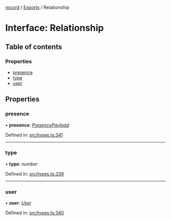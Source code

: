 [rpcord](../README.md) / [Exports](../modules.md) / Relationship

# Interface: Relationship

## Table of contents

### Properties

- [presence](relationship.md#presence)
- [type](relationship.md#type)
- [user](relationship.md#user)

## Properties

### presence

• **presence**: [*PresencePayload*](presencepayload.md)

Defined in: [src/types.ts:341](https://github.com/DjDeveloperr/RPCord/blob/43e46ce/src/types.ts#L341)

___

### type

• **type**: *number*

Defined in: [src/types.ts:339](https://github.com/DjDeveloperr/RPCord/blob/43e46ce/src/types.ts#L339)

___

### user

• **user**: [*User*](user.md)

Defined in: [src/types.ts:340](https://github.com/DjDeveloperr/RPCord/blob/43e46ce/src/types.ts#L340)
